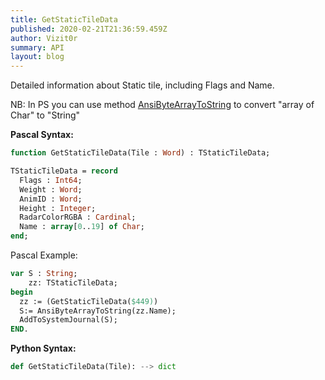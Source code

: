 ```yaml
---
title: GetStaticTileData
published: 2020-02-21T21:36:59.459Z
author: Vizit0r
summary: API
layout: blog
---
```


 

Detailed information about Static tile, including Flags and Name.

NB: In PS you can use method [AnsiByteArrayToString](../AnsiByteArrayToString) to convert "array of Char" to "String"

**Pascal Syntax:**
```pascal
function GetStaticTileData(Tile : Word) : TStaticTileData;

TStaticTileData = record
  Flags : Int64;
  Weight : Word;
  AnimID : Word;
  Height : Integer;
  RadarColorRGBA : Cardinal;
  Name : array[0..19] of Char;
end;
```
Pascal Example:
```pascal
var S : String;
    zz: TStaticTileData;
begin
  zz := (GetStaticTileData($449))
  S:= AnsiByteArrayToString(zz.Name);  
  AddToSystemJournal(S);
END.
```


**Python Syntax:**
```python
def GetStaticTileData(Tile): --> dict
```